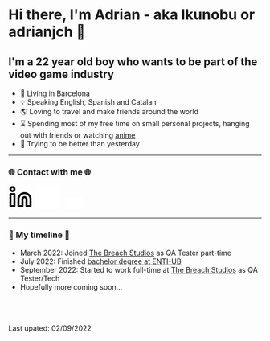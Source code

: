 # Hi there, I'm Adrian - aka Ikunobu or adrianjch 👋

## I'm a 22 year old boy who wants to be part of the video game industry
- 📍 Living in Barcelona
- 💡 Speaking English, Spanish and Catalan
- 🌎 Loving to travel and make friends around the world
- ⌛️ Spending most of my free time on small personal projects, hanging out with friends or watching [anime][myanimelist]
- 🌱 Trying to be better than yesterday

---

### 🌐 Contact with me 🌐
[![website](./img/linkedin-light.svg)](https://linkedin.com/in/adrianjch#gh-light-mode-only)
[![website](./img/linkedin-dark.svg)](https://linkedin.com/in/adrianjch#gh-dark-mode-only)
&nbsp;
[![website](./img/email-dark.png)](mailto:ikunobu.contact@gmail.com)

---

### 💎 My timeline 💎
- March 2022: Joined [The Breach Studios](https://twitter.com/thebreachstudio) as QA Tester part-time
- July 2022: Finished [bachelor degree at ENTI-UB](https://enti.cat/en/course/degree-in-interactive-digital-content-developer/)
- September 2022: Started to work full-time at [The Breach Studios](https://twitter.com/thebreachstudio) as QA Tester/Tech
- Hopefully more coming soon...

<br/>
<br/>
<br/>
Last upated: 02/09/2022



[linkedin]: https://linkedin.com/in/adrianjch
[myanimelist]: https://myanimelist.net/animelist/Ikunobu
